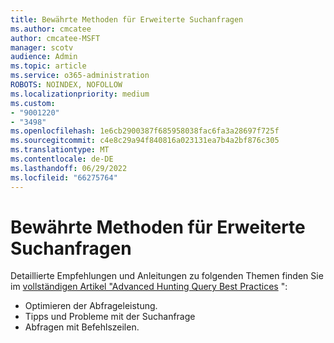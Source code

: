 ```yaml
---
title: Bewährte Methoden für Erweiterte Suchanfragen
ms.author: cmcatee
author: cmcatee-MSFT
manager: scotv
audience: Admin
ms.topic: article
ms.service: o365-administration
ROBOTS: NOINDEX, NOFOLLOW
ms.localizationpriority: medium
ms.custom:
- "9001220"
- "3498"
ms.openlocfilehash: 1e6cb2900387f685958038fac6fa3a28697f725f
ms.sourcegitcommit: c4e8c29a94f840816a023131ea7b4a2bf876c305
ms.translationtype: MT
ms.contentlocale: de-DE
ms.lasthandoff: 06/29/2022
ms.locfileid: "66275764"
---
```

# <a name="advanced-hunting-query-best-practices"></a>Bewährte Methoden für Erweiterte Suchanfragen

Detaillierte Empfehlungen und Anleitungen zu folgenden Themen finden Sie im [vollständigen Artikel "Advanced Hunting Query Best Practices](https://docs.microsoft.com/windows/security/threat-protection/microsoft-defender-atp/advanced-hunting-best-practices#optimize-query-performance) ":

- Optimieren der Abfrageleistung.
- Tipps und Probleme mit der Suchanfrage
- Abfragen mit Befehlszeilen.
